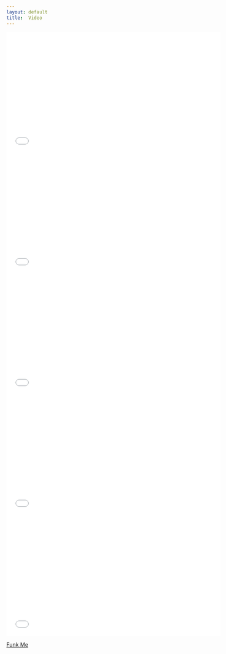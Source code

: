 ```yaml
---
layout: default
title:  Video
---
```

 
<iframe width="560" height="315" src="//www.youtube.com/embed/eNHUnEzxhdk" frameborder="0" allowfullscreen></iframe>

 
<iframe width="560" height="315" src="//www.youtube.com/embed/4Dw9mwG4xis" frameborder="0" allowfullscreen></iframe>


<iframe width="560" height="315" src="//www.youtube.com/embed/yWCLABhaL0A" frameborder="0" allowfullscreen></iframe>


<iframe width="560" height="315" src="//www.youtube.com/embed/3Yhrj0-jxP8" frameborder="0" allowfullscreen></iframe>


<iframe width="560" height="315" src="//www.youtube.com/embed/jqiZKo55bys" frameborder="0" allowfullscreen></iframe>


[Funk Me](http://www.tvp.pl/rzeszow/kultura/stacja-rzeszow-glowny/wideo/1010/12673408)



